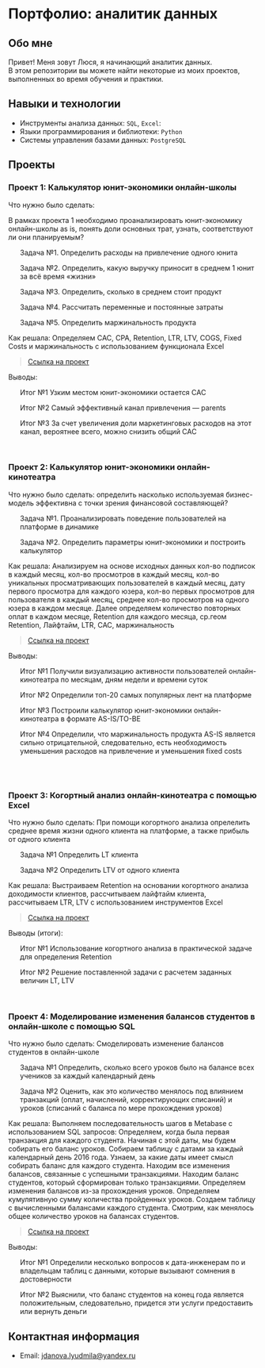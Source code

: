 # Портфолио: аналитик данных
## Обо мне 
Привет! Меня зовут Люся, я начинающий аналитик данных. 
<br>В этом репозитории вы можете найти некоторые из моих проектов, выполненных во время обучения и практики.
<br>
## Навыки и технологии
- Инструменты анализа данных: ``SQL``, ``Excel``: 
- Языки программирования и библиотеки: ``Python``
- Системы управления базами данных: ``PostgreSQL``
## Проекты
### Проект 1: Калькулятор юнит-экономики онлайн-школы</p>
<p>Что нужно было сделать:<p>
<p>В рамках проекта 1 необходимо проанализировать юнит-экономику онлайн-школы as is, понять доли основных трат, узнать, соответствуют ли они планируемым?<p>  
<ol>
  <p>Задача №1. Определить расходы на привлечение одного юнита<p>
  <p>Задача №2. Определить, какую выручку приносит в среднем 1 юнит за всё время «жизни»<p>
  <p>Задача №3. Определить, сколько в среднем стоит продукт<p>
  <p>Задача №4. Рассчитать переменные и постоянные затраты<p>
  <p>Задача №5. Определить маржинальность продукта<p>
</ol>
<p>Как решала: Определяем CAC, CPA, Retention, LTR, LTV, COGS, Fixed Costs и маржинальность с использованием функционала Excel<p>
  
> <a href="https://docs.google.com/spreadsheets/d/1mBAZh9rFtx_9exhL5fxDF7i7276Oj6dp/edit?usp=sharing&ouid=100148397582878026678&rtpof=true&sd=true)">Ссылка на проект</a>

<p>Выводы:<p>
<ol>
  <p>Итог №1 Узким местом юнит-экономики остается CAC<p>
  <p>Итог №2 Самый эффективный канал привлечения — parents<p>
  <p>Итог №3 За счет увеличения доли маркетинговых расходов на этот канал, вероятнее всего, можно снизить общий CAC<p>
</ol>
<br>  

### Проект 2: Калькулятор юнит-экономики онлайн-кинотеатра
<p>Что нужно было сделать: определить насколько используемая бизнес-модель эффективна с точки зрения финансовой составляющей?<p>
<ol>
  <p>Задача №1. Проанализировать поведение пользователей на платформе в динамике<p>
  <p>Задача №2. Определить параметры юнит-экономики и построить калькулятор<p>
</ol>

<p>Как решала: Анализируем на основе исходных данных кол-во подписок в каждый месяц, кол-во просмотров в каждый месяц, кол-во уникальных просматривающих пользователей в каждый месяц, дату первого просмотра для каждого юзера, кол-во первых просмотров для пользователя в каждый месяц, среднее кол-во просмотров на одного юзера в каждом месяце. Далее определяем количество повторных оплат в каждом месяце, Retention для каждого месяца, ср.геом Retention, Лайфтайм, LTR, CAC, маржинальность<p>

> <a href="https://docs.google.com/spreadsheets/d/1QrAnaX5SVAxvr6FCFwnAKB6q9Nsn3R1q/edit?usp=sharing&ouid=100148397582878026678&rtpof=true&sd=true">Ссылка на проект</a>
 
<p>Выводы:<p>
<ol>
  <p>Итог №1 Получили визуализацию активности пользователей онлайн-кинотеатра по месяцам, дням недели и времени суток<p>
  <p>Итог №2 Определили топ-20 самых популярных лент на платформе<p>
  <p>Итог №3 Построили калькулятор юнит-экономики онлайн-кинотеатра в формате AS-IS/TO-BE<p>
  <p>Итог №4 Определили, что маржинальность продукта AS-IS является сильно отрицательной, следовательно, есть необходимость уменьшения расходов на привлечение и уменьшения fixed costs<p>  
</ol>
<br> 

<br> 

### Проект 3: Когортный анализ онлайн-кинотеатра с помощью Excel</p>
<p>Что нужно было сделать: При помощи когортного анализа опрелелить среднее время жизни одного клиента на платформе, а также прибыль от одного клиента<p>
<ol>
  <p>Задача №1 Определить LT клиента<p>
  <p>Задача №2 Определить LTV от одного клиента<p>
</ol>

<p>Как решала: Выстраиваем Retention на основании когортного анализа доходимости клиентов, рассчитываем лайфтайм клиента, рассчитываем LTR, LTV с использованием инструментов Excel<p>
  
> <a href="https://docs.google.com/spreadsheets/d/1uvuQqDiq6YTZeBsNEv4-U18Ord1bnzoe/edit?usp=sharing&ouid=100148397582878026678&rtpof=true&sd=true)">Ссылка на проект</a>

  <p>Выводы (итоги):<p>
<ol>
  <p>Итог №1 Использование когортного анализа в практической задаче для определения Retention<p>
  <p>Итог №2 Решение поставленной задачи с расчетем заданных величин LT, LTV<p>
</ol>

<br> 

### Проект 4: Моделирование изменения балансов студентов в онлайн-школе с помощью SQL</p> 
<p>Что нужно было сделать: Смоделировать изменение балансов студентов в онлайн-школе<p>
<ol>
  <p>Задача №1 Определить, сколько всего уроков было на балансе всех учеников за каждый календарный день<p>
  <p>Задача №2 Оценить, как это количество менялось под влиянием транзакций (оплат, начислений, корректирующих списаний) и уроков (списаний с баланса по мере прохождения уроков)<p>
</ol>

<p>Как решала: Выполняем последовательность шагов в Metabase с использованием SQL запросов: Определяем, когда была первая транзакция для каждого студента. Начиная с этой даты, мы будем собирать его баланс уроков. Собираем таблицу с датами за каждый календарный день 2016 года. Узнаем, за какие даты имеет смысл собирать баланс для каждого студента. Находим все изменения балансов, связанные с успешными транзакциями. Находим баланс студентов, который сформирован только транзакциями. Определяем изменения балансов из-за прохождения уроков. Определяем кумулятивную сумму количества пройденных уроков. Создаем таблицу с вычисленными балансами каждого студента. Смотрим, как менялось общее количество уроков на балансах студентов.<p>

> <a href="https://docs.google.com/document/d/1w9HAK67-ge40_29b-gD2QvXwus8GsPMDXUNLYNyodXA/edit?usp=sharing)">Ссылка на проект</a>
 
 <p>Выводы: <p>
<ol>
  <p>Итог №1 Определили несколько вопросов к дата-инженерам по и владельцам таблиц с данными, которые вызывают сомнения в достоверности<p>
  <p>Итог №2 Выяснили, что баланс студентов на конец года является положительным, следовательно, придется эти услуги предоставить или вернуть деньги<p>
</ol>

## Контактная информация
- Email: jdanova.lyudmila@yandex.ru
